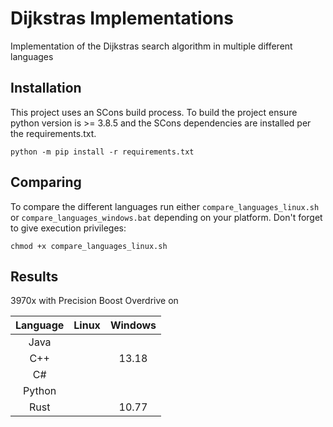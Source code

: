# Dijkstras Implementations

Implementation of the Dijkstras search algorithm in multiple different languages

## Installation

This project uses an SCons build process.  To build the project ensure python version is >= 3.8.5 and the SCons dependencies are installed per the requirements.txt.

    python -m pip install -r requirements.txt

## Comparing

To compare the different languages run either `compare_languages_linux.sh` or `compare_languages_windows.bat` depending on your platform.  Don't forget to give execution privileges:

    chmod +x compare_languages_linux.sh

## Results

3970x with Precision Boost Overdrive on

| Language | Linux | Windows |
|    :-:   |  :-:  |   :-:   |
|   Java   |   |     |
|    C++   |   | 13.18 |
|    C#    |   |     |
|  Python  |    |      |
|   Rust   |   | 10.77 |